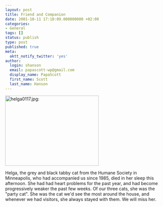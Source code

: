 ```yaml
---
layout: post
title: Friend and Companion
date: 2001-10-11 17:10:09.000000000 +02:00
categories:
- General
tags: []
status: publish
type: post
published: true
meta:
  aktt_notify_twitter: 'yes'
author:
  login: shanson
  email: papascott-wp@gmail.com
  display_name: PapaScott
  first_name: Scott
  last_name: Hanson
---
```

<p><img src="https://res.cloudinary.com/papascott/image/upload/wordpress/wp-content/uploads/2001/10/helga0117.jpg" height="225" width="300" border="0" alt="helga0117.jpg: " /></p>
<p>Helga, the grey and black tabby cat from the Humane Society in  Minneapolis, who had accompanied us since 1985, died in her sleep this afternoon. She had had heart problems for the past year, and had become progressively weaker the past few weeks. Of our three cats, she was the "party cat". She was the cat we'd see the most around the house, and whenever we had visitors, she always stayed with them. We will miss her.</p>
